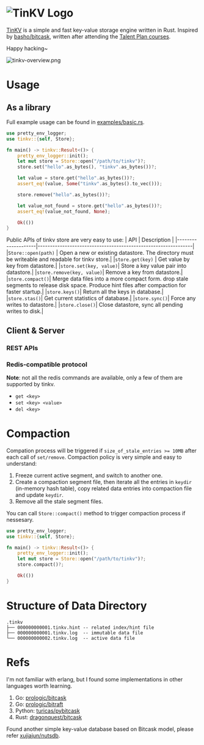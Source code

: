 # ![TinKV Logo](https://i.loli.net/2020/06/08/3hYVFNurxGoLei7.jpg)

[TinKV](https://github.com/iFaceless/tinkv) is a simple and fast key-value storage engine written in Rust. Inspired by [basho/bitcask](https://github.com/basho/bitcask), written after attending the [Talent Plan courses](https://github.com/pingcap/talent-plan). 

Happy hacking~

![tinkv-overview.png](https://i.loli.net/2020/06/17/DW5JTEF4MlCsOLZ.png)

# Usage
## As a library

Full example usage can be found in [examples/basic.rs](./examples/basic.rs).

```rust
use pretty_env_logger;
use tinkv::{self, Store};

fn main() -> tinkv::Result<()> {
    pretty_env_logger::init();
    let mut store = Store::open("/path/to/tinkv")?;
    store.set("hello".as_bytes(), "tinkv".as_bytes())?;

    let value = store.get("hello".as_bytes())?;
    assert_eq!(value, Some("tinkv".as_bytes().to_vec()));

    store.remove("hello".as_bytes())?;

    let value_not_found = store.get("hello".as_bytes())?;
    assert_eq!(value_not_found, None);

    Ok(())
}
```

Public APIs of tinkv store are very easy to use:
| API                |                   Description                                 |
|--------------------|---------------------------------------------------------------|
|`Store::open(path)` | Open a new or existing datastore. The directory must be writeable and readable for tinkv store.|
|`store.get(key)`    | Get value by key from datastore.|
|`store.set(key, value)`| Store a key value pair into datastore.|
|`store.remove(key, value)`| Remove a key from datastore.|
|`store.compact()`| Merge data files into a more compact form. drop stale segments to release disk space. Produce hint files after compaction for faster startup.|
|`store.keys()`| Return all the keys in database.|
|`store.stas()`| Get current statistics of database.|
|`store.sync()`| Force any writes to datastore.|
|`store.close()`| Close datastore, sync all pending writes to disk.|

## Client & Server
### REST APIs

### Redis-compatible protocol

**Note**: not all the redis commands are available, only a few of them are supported by tinkv.

- `get <key>`
- `set <key> <value>`
- `del <key>`

# Compaction

Compation process will be triggered if `size_of_stale_entries >= 10MB` after each call of `set/remove`. Compaction policy is very simple and easy to understand:
1. Freeze current active segment, and switch to another one.
2. Create a compaction segment file, then iterate all the entries in `keydir` (in-memory hash table), copy related data entries into compaction file and update `keydir`.
3. Remove all the stale segment files.

You can call `Store::compact()` method to trigger compaction process if nessesary.

```rust
use pretty_env_logger;
use tinkv::{self, Store};

fn main() -> tinkv::Result<()> {
    pretty_env_logger::init();
    let mut store = Store::open("/path/to/tinkv")?;
    store.compact()?;

    Ok(())
}
```

# Structure of Data Directory

```shell
.tinkv
├── 000000000001.tinkv.hint -- related index/hint file
├── 000000000001.tinkv.log  -- immutable data file
└── 000000000002.tinkv.log  -- active data file
```

# Refs

I'm not familiar with erlang, but I found some implementations in other languages worth learning.

1. Go: [prologic/bitcask](https://github.com/prologic/bitcask)
2. Go: [prologic/bitraft](https://github.com/prologic/bitraft)
3. Python: [turicas/pybitcask](https://github.com/turicas/pybitcask)
4. Rust: [dragonquest/bitcask](https://github.com/dragonquest/bitcask)

Found another simple key-value database based on Bitcask model, please refer [xujiajun/nutsdb](https://github.com/xujiajun/nutsdb).